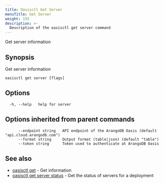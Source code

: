 ```yaml
---
title: Oasisctl Get Server
menuTitle: Get Server
weight: 155
description: >-
  Description of the oasisctl get server command
---
```

Get server information

## Synopsis

Get server information

```
oasisctl get server [flags]
```

## Options

```
  -h, --help   help for server
```

## Options inherited from parent commands

```
      --endpoint string   API endpoint of the ArangoDB Oasis (default "api.cloud.arangodb.com")
      --format string     Output format (table|json) (default "table")
      --token string      Token used to authenticate at ArangoDB Oasis
```

## See also

* [oasisctl get](_index.md)	 - Get information
* [oasisctl get server status](get-server-status.md)	 - Get the status of servers for a deployment

